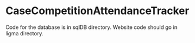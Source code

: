 # CaseCompetitionAttendanceTracker

Code for the database is in sqlDB directory.
Website code should go in ligma directory.
